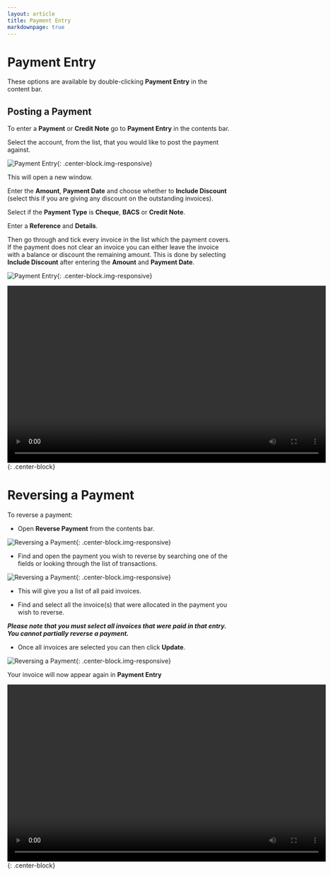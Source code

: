 ```yaml
---
layout: article
title: Payment Entry
markdownpage: true
---
```

# Payment Entry

These options are available by double-clicking **Payment Entry** in the content bar.

<a class="offset" name="4.1"></a>
<a name="paymententry"></a>
## Posting a Payment

To enter a **Payment** or **Credit Note** go to **Payment Entry** in the contents bar.

Select the account, from the list, that you would like to post the payment against.

![Payment Entry](../images/pe_1.PNG "Payment Entry"){: .center-block.img-responsive}

This will open a new window.

Enter the **Amount**, **Payment Date** and choose whether to **Include Discount** (select this if you are giving any discount on the outstanding invoices).

Select if the **Payment Type** is **Cheque**, **BACS** or **Credit Note**.

Enter a **Reference** and **Details**.

Then go through and tick every invoice in the list which the payment covers. If the payment does not clear an invoice you can either leave the invoice with a balance or discount the remaining amount. This is done by selecting **Include Discount** after entering the **Amount** and **Payment Date**.

![Payment Entry](../images/pe_2.PNG "Payment Entry"){: .center-block.img-responsive}

<video width="720" height="400" controls>
<source src="https://labtracdownloads.blob.core.windows.net/media/documentation%20videos/Payment%20Entry%20(Export%203).m4v">
</video>{: .center-block}

<a class="offset" name="4.2"></a>
<a name="reversepayment"></a>
# Reversing a Payment

To reverse a payment:

* Open **Reverse Payment** from the contents bar.

![Reversing a Payment](../images/pe_3.PNG "Reversing a Payment"){: .center-block.img-responsive}

* Find and open the payment you wish to reverse by searching one of the fields or looking through the list of transactions.

![Reversing a Payment](../images/pe_4.PNG "Reversing a Payment"){: .center-block.img-responsive}

* This will give you a list of all paid invoices.

* Find and select all the invoice(s) that were allocated in the payment you wish to reverse.

***Please note that you must select all invoices that were paid in that entry. You cannot partially reverse a payment.***

* Once all invoices are selected you can then click **Update**.

![Reversing a Payment](../images/pe_5.PNG "Reversing a Payment"){: .center-block.img-responsive}

Your invoice will now appear again in **Payment Entry**

<video width="720" height="400" controls>
<source src="https://labtracdownloads.blob.core.windows.net/media/documentation%20videos/Reversing%20a%20Payment%20(Export%203).m4v">
</video>{: .center-block}
